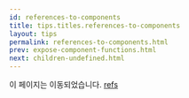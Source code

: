 ```yaml
---
id: references-to-components
title: tips.titles.references-to-components
layout: tips
permalink: references-to-components.html
prev: expose-component-functions.html
next: children-undefined.html
---
```


이 페이지는 이동되었습니다. [refs](/react/docs/more-about-refs-ko-KR.html)
